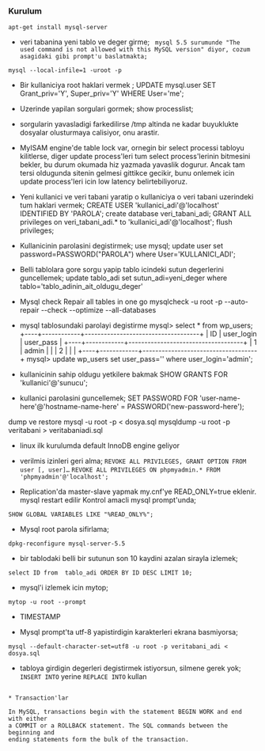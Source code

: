 ### Kurulum
```
apt-get install mysql-server
```
* veri tabanina yeni tablo ve deger girme;
` mysql 5.5 surumunde "The used command is not allowed with this MySQL version"
diyor, cozum asagidaki gibi prompt'u baslatmakta;`
```
mysql --local-infile=1 -uroot -p
```

* Bir kullaniciya root haklari vermek ;
UPDATE mysql.user SET Grant_priv='Y', Super_priv='Y' WHERE User='me';

* Uzerinde yapilan sorgulari gormek;
show processlist;

* sorgularin yavasladigi farkedilirse /tmp altinda ne kadar buyuklukte dosyalar
olusturmaya calisiyor, onu arastir.

* MyISAM engine'de table lock var, ornegin bir select processi tabloyu kilitlerse, diger update process'leri tum select process'lerinin bitmesini bekler, bu durum okumada hiz yazmada yavaslik dogurur.
Ancak tam tersi oldugunda sitenin gelmesi gittikce gecikir, bunu onlemek icin update process'leri icin low latency belirtebiliyoruz.

* Yeni kullanici ve veri tabani yaratip o kullaniciya o veri tabani uzerindeki tum haklari vermek;
CREATE USER 'kullanici_adi'@'localhost'  IDENTIFIED BY 'PAROLA';
create database veri_tabani_adi;
GRANT ALL privileges on veri_tabani_adi.* to 'kullanici_adi'@'localhost';
flush privileges;

* Kullanicinin parolasini degistirmek;
use mysql;
update user set password=PASSWORD("PAROLA") where User='KULLANICI_ADI';

* Belli tablolara gore sorgu yapip tablo icindeki sutun degerlerini guncellemek;
update tablo_adi set sutun_adi=yeni_deger where tablo='tablo_adinin_ait_oldugu_deger'

* Mysql check Repair all tables in one go
mysqlcheck -u root -p --auto-repair --check --optimize --all-databases

* mysql tablosundaki parolayi degistirme
 mysql> select * from wp_users;
+----+------------+------------------------------------+
| ID | user_login | user_pass                          |
+----+------------+------------------------------------+
|  1 | admin      |				       | 
|  2 | 		  |				       | 
+----+------------+------------------------------------+
mysql>  update wp_users set user_pass='' where user_login='admin';

* kullanicinin sahip oldugu yetkilere bakmak
SHOW GRANTS FOR 'kullanici'@'sunucu';
* kullanici parolasini guncellemek;
SET PASSWORD FOR 'user-name-here'@'hostname-name-here' = PASSWORD('new-password-here');


dump ve restore
mysql -u root -p < dosya.sql
mysqldump -u root -p veritabani > veritabaniadi.sql

* linux ilk kurulumda default InnoDB engine geliyor
* verilmis izinleri geri alma;
`REVOKE ALL PRIVILEGES, GRANT OPTION FROM user [, user]…`
`REVOKE ALL PRIVILEGES ON phpmyadmin.* FROM 'phpmyadmin'@'localhost';`

* Replication'da master-slave yapmak
my.cnf'ye READ_ONLY=true eklenir.
mysql restart edilir
Kontrol amacli mysql prompt'unda;
```
SHOW GLOBAL VARIABLES LIKE "%READ_ONLY%";
```
* Mysql root parola sifirlama;
```
dpkg-reconfigure mysql-server-5.5
```

* bir tablodaki belli bir sutunun son 10 kaydini azalan sirayla izlemek;
```
select ID from  tablo_adi ORDER BY ID DESC LIMIT 10;
```

* mysql'i izlemek icin mytop;
```
mytop -u root --prompt
```

* TIMESTAMP

* Mysql prompt'ta utf-8 yapistirdigin karakterleri ekrana basmiyorsa;
```
mysql --default-character-set=utf8 -u root -p veritabani_adi < dosya.sql
```
* tabloya girdigin degerleri degistirmek istiyorsun, silmene gerek yok; `INSERT
INTO` yerine  `REPLACE INTO` kullan
```

* Transaction'lar

In MySQL, transactions begin with the statement BEGIN WORK and end with either
a COMMIT or a ROLLBACK statement. The SQL commands between the beginning and
ending statements form the bulk of the transaction.
